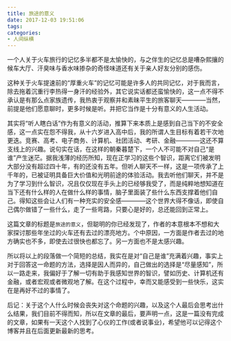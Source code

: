 ```yaml
---
title: 旅途的意义
date: 2017-12-03 19:51:06
tags:
categories:
- 人间纵横
---
```


一个人关于火车旅行的记忆多半都不是太愉快的，与之伴生的记忆总是嘈杂熙攘的候车大厅、汗臭味与香水味掺杂的奇怪味道还有关于亲人好友分别的感伤。

这种关于火车提速前的“厚重火车”的记忆可能是许多人的共同记忆，对于我而言，除去拖着沉重行李热得一身汗的经验外，其它说实话都还蛮愉快的，这一点不得不承认是有那么点家族遗传，我热衷于观察并和素昧平生的旅客聊天————当然，前提是他们愿意聊时，更多时候是听。并把它当作是十分有意义的人生活动。

其实将“听人瞎白话”作为有意义的活动，推算下来本质上是感到自己当下的不安全感，这一点实在怨不得我，从十六岁进入高中后，我的所谓人生目标有着若干次地更迭。竞赛、高考、电子商务、计算机、社团活动、考研、金融————这还不算支线上的兴趣。说句实在话，在这样的朝秦暮楚下，一个人不可能不对自己“是谁”产生迷茫。据我浅薄的经历所知，现在正学习的这些个智识，距离它们被发明大部分没有超过四十年，有的还没有五年。但听人聊天不一样，这是一项传承了上千年的，已被证明具备巨大价值和光明前途的体验活动。我去听他们聊天，并不是为了学习到什么智识，况且仅仅现在手头上的已经够我受了，而是纯粹地想知道在当下还有什么样的人在做什么样的事情，脑子里面装了些什么东西支撑着他们自己。得知这些会让人们有一种充实的安全感————这个世界大得不像话，即使自己偶尔做错了一些什么，走了一些弯路，只要心是好的，总还能回到正常上。

这篇文章的标题是`旅途的意义`，但聪明的你已经发现了，作者的本意根本不想和大家探讨那些年坐过的火车还有去过的漂亮地方。个中原因，一方面是作者去过的地方确实也不多，即使去过很快也都忘了。另一方面也不是太感兴趣。

所以将以上的段落做一个简短的总结，我实在是对“自己是谁”充满着兴趣，事实上对于回答这一命题的方法，选择是因人而异的，自己做出的选择是“尽量感知”，所以一路走来，我偏好于了解一切有助于我感知世界的智识，譬如历史、计算机还有金融，或者宏观或者微观地了解。在这个过程中，幸而又能感受到一些快乐，这实在是再好不过的事情了。

后记：关于这个人什么时候会丧失对这个命题的兴趣，以及这个人最后会思考出什么结果，我们目前不得而知，所以在文章的最后，要声明一点，这是一篇没有完成的文章，如果有一天这个人找到了心仪的工作(或者说事业)，希望他可以记得这个博客并且在后面更新最新的思考。
